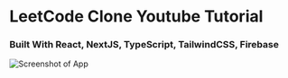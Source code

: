 # LeetCode Clone Youtube Tutorial

### Built With React, NextJS, TypeScript, TailwindCSS, Firebase


![Screenshot of App](https://i.ibb.co/b3XDkdN/Full-Stack-1.png)
